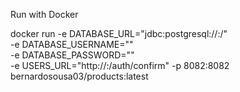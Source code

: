 Run with Docker

docker run -e DATABASE_URL="jdbc:postgresql://<ip>:<port>/<database>" \
           -e DATABASE_USERNAME="<username>" \
           -e DATABASE_PASSWORD="<password>" \
           -e USERS_URL="http://<ip>:<port>/auth/confirm"
           -p 8082:8082 \
           bernardosousa03/products:latest